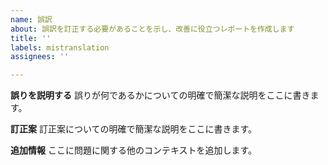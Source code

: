 ```yaml
---
name: 誤訳
about: 誤訳を訂正する必要があることを示し、改善に役立つレポートを作成します
title: ''
labels: mistranslation
assignees: ''

---
```


**誤りを説明する**
誤りが何であるかについての明確で簡潔な説明をここに書きます。

**訂正案**
訂正案についての明確で簡潔な説明をここに書きます。

**追加情報**
ここに問題に関する他のコンテキストを追加します。
